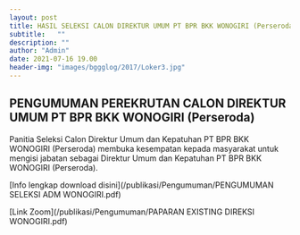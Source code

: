 ```yaml
---
layout: post
title: HASIL SELEKSI CALON DIREKTUR UMUM PT BPR BKK WONOGIRI (Perseroda)
subtitle:   ""
description: ""
author: "Admin"
date: 2021-07-16 19.00
header-img: "images/bggglog/2017/Loker3.jpg"
---
```



## PENGUMUMAN PEREKRUTAN CALON DIREKTUR UMUM PT BPR BKK WONOGIRI (Perseroda)

Panitia Seleksi Calon Direktur Umum dan Kepatuhan PT BPR BKK WONOGIRI (Perseroda) membuka kesempatan kepada masyarakat untuk mengisi jabatan sebagai Direktur Umum dan Kepatuhan PT BPR BKK WONOGIRI (Perseroda).

[Info lengkap download disini](/publikasi/Pengumuman/PENGUMUMAN SELEKSI ADM WONOGIRI.pdf)

[Link Zoom](/publikasi/Pengumuman/PAPARAN EXISTING DIREKSI WONOGIRI.pdf)

